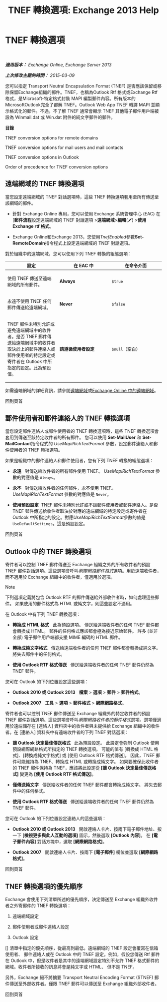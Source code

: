 ﻿---
title: 'TNEF 轉換選項: Exchange 2013 Help'
TOCTitle: TNEF 轉換選項
ms:assetid: 989a62fc-4bc1-448f-90c8-7c7b56fe1084
ms:mtpsurl: https://technet.microsoft.com/zh-tw/library/Bb310786(v=EXCHG.150)
ms:contentKeyID: 52062377
ms.date: 05/21/2018
mtps_version: v=EXCHG.150
ms.translationtype: MT
---

# TNEF 轉換選項

 

_**適用版本：** Exchange Online, Exchange Server 2013_

_**上次修改主題的時間：** 2015-03-09_

您可以指定 Transport Neutral Encapsulation Format (TNEF) 是否應該保留或移除保留Exchange組織的郵件。TNEF，也稱為Outlook Rtf 格式或Exchange Rtf 格式，是Microsoft-特定格式封裝 MAPI 編製郵件內容。所有版本的MicrosoftOutlook完全了都解 TNEF。Outlook Web App TNEF 轉譯 MAPI 並顯示格式化的郵件。不過，不了解 TNEF 通常會顯示 TNEF 其他電子郵件用戶端被設為 Winmail.dat 或 Win.dat 附件的純文字郵件的郵件。

**目錄**

TNEF conversion options for remote domains

TNEF conversion options for mail users and mail contacts

TNEF conversion options in Outlook

Order of precedence for TNEF conversion options

## 遠端網域的 TNEF 轉換選項

當您設定遠端網域的 TNEF 對話選項時，這些 TNEF 轉換選項套用至所有傳送至該網域的郵件。

  - 針對 Exchange Online 專用，您可以使用 Exchange 系統管理中心 (EAC) 在 \[**郵件流程**設定遠端網域的 TNEF 對話選項 \>**遠端網域**\>**編輯**(![編輯圖示](images/JJ218640.6f53ccb2-1f13-4c02-bea0-30690e6ea71d(EXCHG.150).gif "編輯圖示")) \>**使用 Exchange rtf 格式**。

  - Exchange Online和Exchange 2013，您使用*TnefEnabled*參數**Set-RemoteDomain**指令程式上設定遠端網域的 TNEF 對話選項。

對於組織中的遠端網域，您可以使用下列 TNEF 轉換的組態選項：


<table>
<colgroup>
<col style="width: 33%" />
<col style="width: 33%" />
<col style="width: 33%" />
</colgroup>
<thead>
<tr class="header">
<th>設定</th>
<th>在 EAC 中</th>
<th>在命令介面</th>
</tr>
</thead>
<tbody>
<tr class="odd">
<td><p>使用 TNEF 傳送至遠端網域的所有郵件。</p></td>
<td><p><strong>Always</strong></p></td>
<td><p><code>$true</code></p></td>
</tr>
<tr class="even">
<td><p>永遠不使用 TNEF 任何郵件傳送給遠端網域。</p></td>
<td><p><strong>Never</strong></p></td>
<td><p><code>$false</code></p></td>
</tr>
<tr class="odd">
<td><p>TNEF 郵件未特別允許或避免遠端網域中的收件者。是否 TNEF 郵件傳送給遠端網域中的收件者取決於上的郵件連絡人或郵件使用者的特定設定或寄件者在 Outlook 中所指定的設定。此為預設值。</p></td>
<td><p><strong>請遵循使用者設定</strong></p></td>
<td><p><code>$null</code>（空白）</p></td>
</tr>
</tbody>
</table>


如需遠端網域的詳細資訊，請參閱[遠端網域](remote-domains-exchange-2013-help.md)或[Exchange Online 中的遠端網域](https://technet.microsoft.com/zh-tw/library/jj966211\(v=exchg.150\))。

回到頁首

## 郵件使用者和郵件連絡人的 TNEF 轉換選項

當您設定郵件連絡人或郵件使用者的 TNEF 轉換選項時，這些 TNEF 轉換選項會套用到傳送至該特定收件者的所有郵件。 您可以使用 **Set-MailUser** 和 **Set-MailContact**指令程式的 *UseMapiRichTextFormat* 參數，設定郵件連絡人和郵件使用者的 TNEF 轉換選項。

如果是組織中的郵件連絡人和郵件使用者，您有下列 TNEF 轉換的組態選項：

  - **永遠**   對傳送給收件者的所有郵件使用 TNEF。 *UseMapiRichTextFormat* 參數的對應值是 `Always`。

  - **永不**   對傳送給收件者的任何郵件，永不使用 TNEF。 *UseMapiRichTextFormat* 參數的對應值是 `Never`。

  - **使用預設設定**  TNEF 郵件未特別允許或不讓郵件使用者或郵件連絡人。是否 TNEF 郵件傳送給收件者取決於對應的遠端網域的特定設定或寄件者在 Outlook 中所指定的設定。對應*UseMapiRichTextFormat*參數的值是`UseDefaultSettings`。這是預設設定。

回到頁首

## Outlook 中的 TNEF 轉換選項

寄件者可以控制 TNEF 郵件傳送至 Exchange 組織之外的所有收件者的預設 TNEF 郵件對話選項。這些選項會呼叫*網際網路郵件格式*選項。用於遠端收件者，而不適用於 Exchange 組織中的收件者，僅適用於選項。


> [!NOTE]  
> 下列選項定義將包含 Outlook RTF 的郵件傳送給外部收件者時，如何處理這些郵件。 如果使用的郵件格式為 HTML 或純文字，則這些設定不適用。




在 Outlook 中有下列 TNEF 轉換選項：

  - **轉換成 HTML 格式**   此為預設選項。 傳送給遠端收件者的任何 TNEF 郵件都會轉換成 HTML。 郵件的任何格式應該都會極為接近原始郵件。 許多 (並非全部) 電子郵件用戶端都支援 MIME 編碼的 HTML 郵件。

  - **轉換成純文字格式**   傳送給遠端收件者的任何 TNEF 郵件都會轉換成純文字。 將失去郵件中的任何格式。

  - **使用 Outlook RTF 格式傳送**   傳送給遠端收件者的任何 TNEF 郵件仍然為 TNEF 郵件。

您可在 Outlook 的下列位置設定這些選項：

  - **Outlook 2010 或 Outlook 2013**   **檔案** \> **選項** \> **郵件** \> **郵件格式**。

  - **Outlook 2007**   **工具** \> **選項** \> **郵件格式** \> **網際網路格式**。

寄件者也可以控制 TNEF 郵件傳送至 Exchange 組織外的特定收件者的預設 TNEF 郵件對話選項。這些選項會呼叫*網際網路收件者的郵件格式*選項。選項僅適用於遠端儲存在 \[連絡人\] 資料夾中的收件者與未提供給 Exchange 組織中的收件者。在 \[連絡人\] 資料夾中有遠端收件者的下列 TNEF 對話選項：

  - **讓 Outlook 決定最佳傳送格式**   此為預設設定。 此設定會強制 Outlook 使用預設網際網路格式所指定的 TNEF 轉換選項。 可能的值有 \[轉換成 HTML 格式\]、\[轉換成純文字格式\] 或 \[使用 Outlook RTF 格式傳送\]。 因此，TNEF 郵件可能維持為 TNEF、轉換成 HTML 或轉換成純文字。 如果要確保此收件者的 TNEF 郵件保持為 TNEF，應該將此設定從 **\[讓 Outlook 決定最佳傳送格式\]** 變更為 **\[使用 Outlook RTF 格式傳送\]**。

  - **僅傳送純文字**   傳送給收件者的任何 TNEF 郵件都會轉換成純文字。 將失去郵件中的任何格式。

  - **使用 Outlook RTF 格式傳送**   傳送給遠端收件者的任何 TNEF 郵件仍然為 TNEF 郵件。

您可在 Outlook 的下列位置設定連絡人的這些選項：

  - **Outlook 2010 或 Outlook 2013**   開啟連絡人卡片、按兩下電子郵件地址、按一下 **\[檢視更多與此人互動的選項\]** 圖示，然後選取 **\[Outlook 內容\]**。 在 **\[電子郵件內容\]** 對話方塊中，選取 **\[網際網路格式\]**。

  - **Outlook 2007**   開啟連絡人卡片、按兩下 **\[電子郵件\]** 欄位並選取 **\[網際網路格式\]**。

回到頁首

## TNEF 轉換選項的優先順序

Exchange 會使用下列清單所述的優先順序，決定傳送至 Exchange 組織外收件者之外寄郵件的 TNEF 轉換選項：

1.  遠端網域設定

2.  郵件使用者或郵件連絡人設定

3.  Outlook 設定

\[\] 清單中指定的優先順序，從最高到最低。遠端網域的 TNEF 設定會覆寫在信箱使用者、 郵件連絡人或在 Outlook 中的 TNEF 設定。例如，假設您傳送 Rtf 郵件在 Outlook 中，但是收件者是其中的遠端網域設定特別不允許 TNEF 格式郵件的網域。收件者所接收的訊息將會是純文字或 HTML、 但不是 TNEF。

另外，Exchange 絕不將摘要 Transport Neutral Encoding Format (STNEF) 郵件傳送至外部收件者。僅限 TNEF 郵件可以傳送至 Exchange 組織外部收件者。

回到頁首

